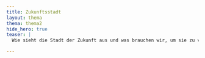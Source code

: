 ```yaml
---
title: Zukunftsstadt
layout: thema
thema: thema2
hide_hero: true
teaser: |
  Wie sieht die Stadt der Zukunft aus und was brauchen wir, um sie zu verwirklichen?

---
```


